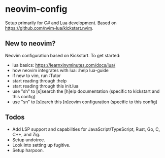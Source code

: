 # neovim-config
Setup primarily for C# and Lua development. Based on https://github.com/nvim-lua/kickstart.nvim.

## New to neovim?
Neovim configuration based on Kickstart. To get started:
  - lua basics: https://learnxinyminutes.com/docs/lua/
  - how neovim integrates with lua: :help lua-guide
  - if new to vim, run :Tutor
  - start reading through :help
  - start reading through this init.lua
  - use "<space>sh" to [s]search the [h]elp documentation (specific to kickstart and this config)
  - use "<space>sn" to [s]earch this [n]eovim configuration (specific to this config)

## Todos
* Add LSP support and capabilities for JavaScript/TypeScript, Rust, Go, C, C++, and Zig.
* Setup undotree.
* Look into setting up fugitive.
* Setup harpoon.
